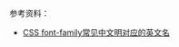 
参考资料：

- [CSS font-family常见中文明对应的英文名](https://www.zhangxinxu.com/wordpress/2017/03/css-font-family-chinese-english/)
